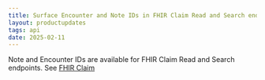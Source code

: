 ```yaml
---
title: Surface Encounter and Note IDs in FHIR Claim Read and Search endpoints
layout: productupdates
tags: api
date: 2025-02-11
---
```


Note and Encounter IDs are available for FHIR Claim Read and Search endpoints. See [FHIR Claim](/api/claim/)
